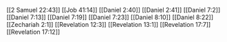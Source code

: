 [[2 Samuel 22:43]]
[[Job 41:14]]
[[Daniel 2:40]]
[[Daniel 2:41]]
[[Daniel 7:2]]
[[Daniel 7:13]]
[[Daniel 7:19]]
[[Daniel 7:23]]
[[Daniel 8:10]]
[[Daniel 8:22]]
[[Zechariah 2:1]]
[[Revelation 12:3]]
[[Revelation 13:1]]
[[Revelation 17:7]]
[[Revelation 17:12]]
